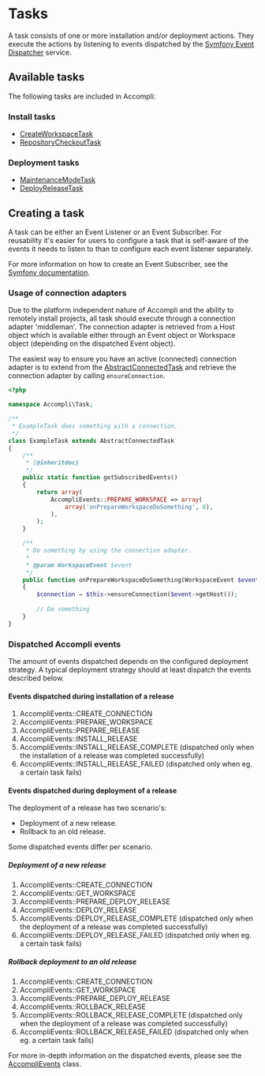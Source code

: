 # Tasks

A task consists of one or more installation and/or deployment actions. They execute the actions by listening to events dispatched by the [Symfony Event Dispatcher][link-symfony-event-dispatcher] service.

## Available tasks

The following tasks are included in Accompli:

### Install tasks

* [CreateWorkspaceTask](tasks/CreateWorkspaceTask.md)
* [RepositoryCheckoutTask](tasks/RepositoryCheckoutTask.md)

### Deployment tasks

* [MaintenanceModeTask](tasks/MaintenanceModeTask.md)
* [DeployReleaseTask](tasks/DeployReleaseTask.md)

## Creating a task

A task can be either an Event Listener or an Event Subscriber. For reusability it's easier for users to configure a task that is self-aware of the events it needs to listen to than to configure each event listener separately.

For more information on how to create an Event Subscriber, see the [Symfony documentation][link-symfony-event-dispatcher-event-subscriber].

### Usage of connection adapters

Due to the platform independent nature of Accompli and the ability to remotely install projects, all task should execute through a connection adapter 'middleman'. The connection adapter is retrieved from a Host object which is available either through an Event object or Workspace object (depending on the dispatched Event object).

The easiest way to ensure you have an active (connected) connection adapter is to extend from the [AbstractConnectedTask][link-accompli-abstract-connected-task] and retrieve the connection adapter by calling `ensureConnection`.

```php
<?php

namespace Accompli\Task;

/**
 * ExampleTask does something with a connection.
 */
class ExampleTask extends AbstractConnectedTask
{
    /**
     * {@inheritdoc}
     */
    public static function getSubscribedEvents()
    {
        return array(
            AccompliEvents::PREPARE_WORKSPACE => array(
                array('onPrepareWorkspaceDoSomething', 0),
            ),
        );
    }

    /**
     * Do something by using the connection adapter.
     *
     * @param WorkspaceEvent $event
     */
    public function onPrepareWorkspaceDoSomething(WorkspaceEvent $event)
    {
        $connection = $this->ensureConnection($event->getHost());
        
        // Do something
    }
}

```

### Dispatched Accompli events

The amount of events dispatched depends on the configured deployment strategy. A typical deployment strategy should at least dispatch the events described below.

#### Events dispatched during installation of a release

1. AccompliEvents::CREATE_CONNECTION
2. AccompliEvents::PREPARE_WORKSPACE
3. AccompliEvents::PREPARE_RELEASE
4. AccompliEvents::INSTALL_RELEASE
5. AccompliEvents::INSTALL_RELEASE_COMPLETE (dispatched only when the installation of a release was completed successfully)
6. AccompliEvents::INSTALL_RELEASE_FAILED (dispatched only when eg. a certain task fails)

#### Events dispatched during deployment of a release

The deployment of a release has two scenario's:
* Deployment of a new release.
* Rollback to an old release.

Some dispatched events differ per scenario.

##### Deployment of a new release

1. AccompliEvents::CREATE_CONNECTION
2. AccompliEvents::GET_WORKSPACE
3. AccompliEvents::PREPARE_DEPLOY_RELEASE
4. AccompliEvents::DEPLOY_RELEASE
5. AccompliEvents::DEPLOY_RELEASE_COMPLETE (dispatched only when the deployment of a release was completed successfully)
6. AccompliEvents::DEPLOY_RELEASE_FAILED  (dispatched only when eg. a certain task fails)

##### Rollback deployment to an old release

1. AccompliEvents::CREATE_CONNECTION
2. AccompliEvents::GET_WORKSPACE
3. AccompliEvents::PREPARE_DEPLOY_RELEASE
4. AccompliEvents::ROLLBACK_RELEASE
5. AccompliEvents::ROLLBACK_RELEASE_COMPLETE (dispatched only when the deployment of a release was completed successfully)
6. AccompliEvents::ROLLBACK_RELEASE_FAILED (dispatched only when eg. a certain task fails)

For more in-depth information on the dispatched events, please see the [AccompliEvents][link-accompli-events-class] class.

[link-symfony-event-dispatcher]: http://symfony.com/doc/current/components/event_dispatcher/introduction.html
[link-symfony-event-dispatcher-event-subscriber]: http://symfony.com/doc/current/components/event_dispatcher/introduction.html#using-event-subscribers
[link-accompli-abstract-connected-task]: ../src/Task/AbstractConnectedTask
[link-accompli-events-class]: ../src/AccompliEvents.php
